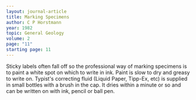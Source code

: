 ```yaml
---
layout: journal-article
title: Marking Specimens
author: C P Horstmann
year: 1982
topic: General Geology
volume: 2
page: "11"
starting page: 11
---
```

Sticky labels often fall off so the professional way of marking specimens is to paint a white spot on which to write in ink. Paint is slow to dry and greasy to write on. Typist's correcting fluid (Liquid Paper, Tipp-Ex, etc) is supplied in small bottles with a brush in the cap. It dries within a minute or so and can be written on with ink, pencil or ball pen.